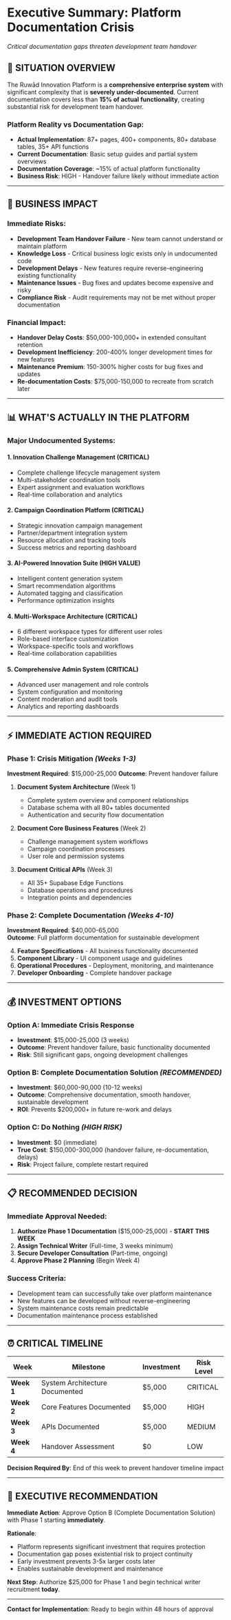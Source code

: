# Executive Summary: Platform Documentation Crisis
*Critical documentation gaps threaten development team handover*

## 🚨 **SITUATION OVERVIEW**

The Ruwād Innovation Platform is a **comprehensive enterprise system** with significant complexity that is **severely under-documented**. Current documentation covers less than **15% of actual functionality**, creating substantial risk for development team handover.

### **Platform Reality vs Documentation Gap:**
- **Actual Implementation**: 87+ pages, 400+ components, 80+ database tables, 35+ API functions
- **Current Documentation**: Basic setup guides and partial system overviews
- **Documentation Coverage**: ~15% of actual platform functionality
- **Business Risk**: HIGH - Handover failure likely without immediate action

---

## 💼 **BUSINESS IMPACT**

### **Immediate Risks:**
- **Development Team Handover Failure** - New team cannot understand or maintain platform
- **Knowledge Loss** - Critical business logic exists only in undocumented code  
- **Development Delays** - New features require reverse-engineering existing functionality
- **Maintenance Issues** - Bug fixes and updates become expensive and risky
- **Compliance Risk** - Audit requirements may not be met without proper documentation

### **Financial Impact:**
- **Handover Delay Costs**: $50,000-100,000+ in extended consultant retention
- **Development Inefficiency**: 200-400% longer development times for new features
- **Maintenance Premium**: 150-300% higher costs for bug fixes and updates
- **Re-documentation Costs**: $75,000-150,000 to recreate from scratch later

---

## 📊 **WHAT'S ACTUALLY IN THE PLATFORM**

### **Major Undocumented Systems:**

#### **1. Innovation Challenge Management** (CRITICAL)
- Complete challenge lifecycle management system
- Multi-stakeholder coordination tools  
- Expert assignment and evaluation workflows
- Real-time collaboration and analytics

#### **2. Campaign Coordination Platform** (CRITICAL)  
- Strategic innovation campaign management
- Partner/department integration system
- Resource allocation and tracking tools
- Success metrics and reporting dashboard

#### **3. AI-Powered Innovation Suite** (HIGH VALUE)
- Intelligent content generation system
- Smart recommendation algorithms
- Automated tagging and classification
- Performance optimization insights

#### **4. Multi-Workspace Architecture** (CRITICAL)
- 6 different workspace types for different user roles
- Role-based interface customization
- Workspace-specific tools and workflows
- Real-time collaboration capabilities

#### **5. Comprehensive Admin System** (CRITICAL)
- Advanced user management and role controls
- System configuration and monitoring
- Content moderation and audit tools
- Analytics and reporting dashboards

---

## ⚡ **IMMEDIATE ACTION REQUIRED**

### **Phase 1: Crisis Mitigation** *(Weeks 1-3)*
**Investment Required**: $15,000-25,000
**Outcome**: Prevent handover failure

1. **Document System Architecture** (Week 1)
   - Complete system overview and component relationships
   - Database schema with all 80+ tables documented  
   - Authentication and security flow documentation

2. **Document Core Business Features** (Week 2)
   - Challenge management system workflows
   - Campaign coordination processes
   - User role and permission systems

3. **Document Critical APIs** (Week 3)
   - All 35+ Supabase Edge Functions
   - Database operations and procedures
   - Integration points and dependencies

### **Phase 2: Complete Documentation** *(Weeks 4-10)*
**Investment Required**: $40,000-65,000  
**Outcome**: Full platform documentation for sustainable development

4. **Feature Specifications** - All business functionality documented
5. **Component Library** - UI component usage and guidelines
6. **Operational Procedures** - Deployment, monitoring, and maintenance
7. **Developer Onboarding** - Complete handover package

---

## 💰 **INVESTMENT OPTIONS**

### **Option A: Immediate Crisis Response** 
- **Investment**: $15,000-25,000 (3 weeks)
- **Outcome**: Prevent handover failure, basic functionality documented
- **Risk**: Still significant gaps, ongoing development challenges

### **Option B: Complete Documentation Solution** *(RECOMMENDED)*
- **Investment**: $60,000-90,000 (10-12 weeks)  
- **Outcome**: Comprehensive documentation, smooth handover, sustainable development
- **ROI**: Prevents $200,000+ in future re-work and delays

### **Option C: Do Nothing** *(HIGH RISK)*
- **Investment**: $0 (immediate)
- **True Cost**: $150,000-300,000 (handover failure, re-documentation, delays)
- **Risk**: Project failure, complete restart required

---

## 📋 **RECOMMENDED DECISION**

### **Immediate Approval Needed:**
1. **Authorize Phase 1 Documentation** ($15,000-25,000) - **START THIS WEEK**
2. **Assign Technical Writer** (Full-time, 3 weeks minimum)
3. **Secure Developer Consultation** (Part-time, ongoing)
4. **Approve Phase 2 Planning** (Begin Week 4)

### **Success Criteria:**
- Development team can successfully take over platform maintenance  
- New features can be developed without reverse-engineering
- System maintenance costs remain predictable
- Documentation maintenance process established

---

## ⏰ **CRITICAL TIMELINE**

| Week | Milestone | Investment | Risk Level |
|------|-----------|------------|------------|
| **Week 1** | System Architecture Documented | $5,000 | CRITICAL |
| **Week 2** | Core Features Documented | $5,000 | HIGH |  
| **Week 3** | APIs Documented | $5,000 | MEDIUM |
| **Week 4** | Handover Assessment | $0 | LOW |

**Decision Required By**: End of this week to prevent handover timeline impact

---

## 🎯 **EXECUTIVE RECOMMENDATION**

**Immediate Action**: Approve Option B (Complete Documentation Solution) with Phase 1 starting **immediately**.

**Rationale**: 
- Platform represents significant investment that requires protection
- Documentation gap poses existential risk to project continuity  
- Early investment prevents 3-5x larger costs later
- Enables sustainable development and maintenance

**Next Step**: Authorize $25,000 for Phase 1 and begin technical writer recruitment **today**.

---

**Contact for Implementation**: Ready to begin within 48 hours of approval